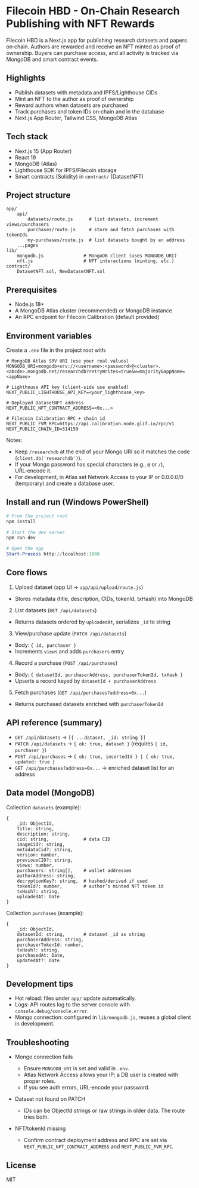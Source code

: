 # Filecoin HBD - On‑Chain Research Publishing with NFT Rewards

Filecoin HBD is a Next.js app for publishing research datasets and papers on‑chain. Authors are rewarded and receive an NFT minted as proof of ownership. Buyers can purchase access, and all activity is tracked via MongoDB and smart contract events.

## Highlights

- Publish datasets with metadata and IPFS/Lighthouse CIDs
- Mint an NFT to the author as proof of ownership
- Reward authors when datasets are purchased
- Track purchases and token IDs on‑chain and in the database
- Next.js App Router, Tailwind CSS, MongoDB Atlas

## Tech stack

- Next.js 15 (App Router)
- React 19
- MongoDB (Atlas)
- Lighthouse SDK for IPFS/Filecoin storage
- Smart contracts (Solidity) in `contract/` (DatasetNFT)

## Project structure

```
app/
	api/
		datasets/route.js      # list datasets, increment views/purchasers
		purchases/route.js     # store and fetch purchases with tokenIds
		my-purchases/route.js  # list datasets bought by an address
	...pages
lib/
	mongodb.js               # MongoDB client (uses MONGODB_URI)
	nft.js                   # NFT interactions (minting, etc.)
contract/
	DatasetNFT.sol, NewDatasetNFT.sol
```

## Prerequisites

- Node.js 18+
- A MongoDB Atlas cluster (recommended) or MongoDB instance
- An RPC endpoint for Filecoin Calibration (default provided)

## Environment variables

Create a `.env` file in the project root with:

```
# MongoDB Atlas SRV URI (use your real values)
MONGODB_URI=mongodb+srv://<username>:<password>@<cluster>.<abcde>.mongodb.net/researchdb?retryWrites=true&w=majority&appName=<appName>

# Lighthouse API key (client-side use enabled)
NEXT_PUBLIC_LIGHTHOUSE_API_KEY=<your_lighthouse_key>

# Deployed DatasetNFT address
NEXT_PUBLIC_NFT_CONTRACT_ADDRESS=<0x...>

# Filecoin Calibration RPC + chain id
NEXT_PUBLIC_FVM_RPC=https://api.calibration.node.glif.io/rpc/v1
NEXT_PUBLIC_CHAIN_ID=314159
```

Notes:
- Keep `/researchdb` at the end of your Mongo URI so it matches the code (`client.db('researchdb')`).
- If your Mongo password has special characters (e.g., `@` or `/`), URL‑encode it.
- For development, in Atlas set Network Access to your IP or 0.0.0.0/0 (temporary) and create a database user.

## Install and run (Windows PowerShell)

```powershell
# From the project root
npm install

# Start the dev server
npm run dev

# Open the app
Start-Process http://localhost:3000
```

## Core flows

1) Upload dataset (app UI → `app/api/upload/route.js`)
- Stores metadata (title, description, CIDs, tokenId, txHash) into MongoDB

2) List datasets (`GET /api/datasets`)
- Returns datasets ordered by `uploadedAt`, serializes `_id` to string

3) View/purchase update (`PATCH /api/datasets`)
- Body: `{ id, purchaser }`
- Increments `views` and adds `purchasers` entry

4) Record a purchase (`POST /api/purchases`)
- Body: `{ datasetId, purchaserAddress, purchaserTokenId, txHash }`
- Upserts a record keyed by `datasetId + purchaserAddress`

5) Fetch purchases (`GET /api/purchases?address=0x...`)
- Returns purchased datasets enriched with `purchaserTokenId`

## API reference (summary)

- `GET /api/datasets` → `[{ ...dataset, _id: string }]`
- `PATCH /api/datasets` → `{ ok: true, dataset }` (requires `{ id, purchaser }`)
- `POST /api/purchases` → `{ ok: true, insertedId } | { ok: true, updated: true }`
- `GET /api/purchases?address=0x...` → enriched dataset list for an address

## Data model (MongoDB)

Collection `datasets` (example):
```
{
	_id: ObjectId,
	title: string,
	description: string,
	cid: string,             # data CID
	imageCid?: string,
	metadataCid?: string,
	version: number,
	previousCID?: string,
	views: number,
	purchasers: string[],    # wallet addresses
	authorAddress: string,
	decryptionKey?: string,  # hashed/derived if used
	tokenId?: number,        # author’s minted NFT token id
	txHash?: string,
	uploadedAt: Date
}
```

Collection `purchases` (example):
```
{
	_id: ObjectId,
	datasetId: string,       # dataset _id as string
	purchaserAddress: string,
	purchaserTokenId: number,
	txHash?: string,
	purchasedAt: Date,
	updatedAt?: Date
}
```

## Development tips

- Hot reload: files under `app/` update automatically.
- Logs: API routes log to the server console with `console.debug/console.error`.
- Mongo connection: configured in `lib/mongodb.js`, reuses a global client in development.

## Troubleshooting

- Mongo connection fails
	- Ensure `MONGODB_URI` is set and valid in `.env`.
	- Atlas Network Access allows your IP; a DB user is created with proper roles.
	- If you see auth errors, URL‑encode your password.

- Dataset not found on PATCH
	- IDs can be ObjectId strings or raw strings in older data. The route tries both.

- NFT/tokenId missing
	- Confirm contract deployment address and RPC are set via `NEXT_PUBLIC_NFT_CONTRACT_ADDRESS` and `NEXT_PUBLIC_FVM_RPC`.

## License

MIT
